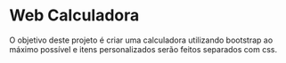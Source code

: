 # Web Calculadora
O objetivo deste projeto é criar uma calculadora utilizando bootstrap ao máximo possível e itens personalizados serão feitos separados com css.
